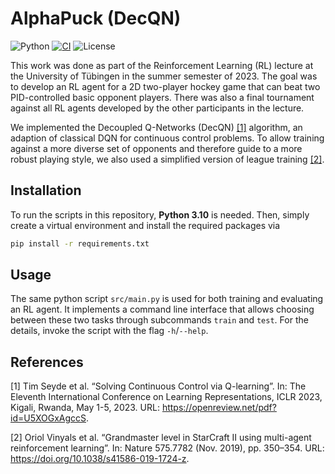 # AlphaPuck (DecQN)

![Python](https://img.shields.io/badge/python-3.10-blue.svg)
[![CI](https://github.com/f-lair/alpha-puck/actions/workflows/ci.yml/badge.svg)](https://github.com/f-lair/alpha-puck/actions/workflows/ci.yml)
![License](https://img.shields.io/github/license/f-lair/alpha-puck)

This work was done as part of the Reinforcement Learning (RL) lecture at the University of Tübingen in the summer semester of 2023.
The goal was to develop an RL agent for a 2D two-player hockey game that can beat two PID-controlled basic opponent players.
There was also a final tournament against all RL agents developed by the other participants in the lecture.

We implemented the Decoupled Q-Networks (DecQN) [[1]](#1) algorithm, an adaption of classical DQN for continuous control problems.
To allow training against a more diverse set of opponents and therefore guide to a more robust playing style, we also used a simplified version of league training [[2]](#2).

## Installation

To run the scripts in this repository, **Python 3.10** is needed.
Then, simply create a virtual environment and install the required packages via

```bash
pip install -r requirements.txt
```

## Usage

The same python script `src/main.py` is used for both training and evaluating an RL agent.
It implements a command line interface that allows choosing between these two tasks through subcommands `train` and `test`.
For the details, invoke the script with the flag `-h`/`--help`.


## References

<a id="1">[1]</a> 
Tim Seyde et al. “Solving Continuous Control via Q-learning”. 
In: The Eleventh International Conference on Learning Representations, ICLR 2023, Kigali, Rwanda, May 1-5, 2023. 
URL: https://openreview.net/pdf?id=U5XOGxAgccS.

<a id="2">[2]</a> 
Oriol Vinyals et al. “Grandmaster level in StarCraft II using multi-agent reinforcement learning”.
In: Nature 575.7782 (Nov. 2019), pp. 350–354. 
URL: https://doi.org/10.1038/s41586-019-1724-z.
